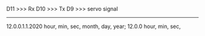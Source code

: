 D11   >>>  Rx
D10   >>>  Tx
D9    >>>  servo signal

---
12.0.0.1.1.2020     hour, min, sec, month, day, year;
12.0.0              hour, min, sec,

